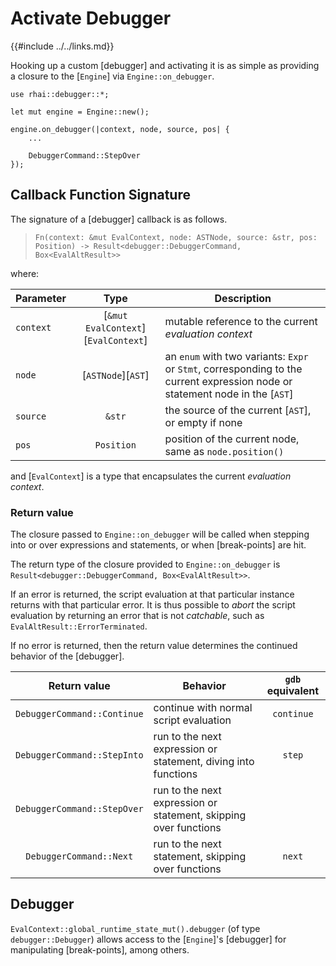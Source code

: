 Activate Debugger
=================

{{#include ../../links.md}}

Hooking up a custom [debugger] and activating it is as simple as providing a closure to the
[`Engine`] via `Engine::on_debugger`.

```rust,no_run
use rhai::debugger::*;

let mut engine = Engine::new();

engine.on_debugger(|context, node, source, pos| {
    ...

    DebuggerCommand::StepOver
});
```


Callback Function Signature
---------------------------

The signature of a [debugger] callback is as follows.

> `Fn(context: &mut EvalContext, node: ASTNode, source: &str, pos: Position) -> Result<debugger::DebuggerCommand, Box<EvalAltResult>>`

where:

| Parameter |                Type                 | Description                                                                                                                  |
| --------- | :---------------------------------: | ---------------------------------------------------------------------------------------------------------------------------- |
| `context` | [`&mut EvalContext`][`EvalContext`] | mutable reference to the current _evaluation context_                                                                        |
| `node`    |         [`ASTNode`][`AST`]          | an `enum` with two variants: `Expr` or `Stmt`, corresponding to the current expression node or statement node in the [`AST`] |
| `source`  |               `&str`                | the source of the current [`AST`], or empty if none                                                                          |
| `pos`     |             `Position`              | position of the current node, same as `node.position()`                                                                      |

and [`EvalContext`] is a type that encapsulates the current _evaluation context_.

### Return value

The closure passed to `Engine::on_debugger` will be called when stepping into or over expressions
and statements, or when [break-points] are hit.

The return type of the closure provided to `Engine::on_debugger` is
`Result<debugger::DebuggerCommand, Box<EvalAltResult>>`.

If an error is returned, the script evaluation at that particular instance returns with that particular error.
It is thus possible to _abort_ the script evaluation by returning an error that is not _catchable_,
such as `EvalAltResult::ErrorTerminated`.

If no error is returned, then the return value determines the continued behavior of the [debugger].

|        Return value         | Behavior                                                         | `gdb` equivalent |
| :-------------------------: | ---------------------------------------------------------------- | :--------------: |
| `DebuggerCommand::Continue` | continue with normal script evaluation                           |    `continue`    |
| `DebuggerCommand::StepInto` | run to the next expression or statement, diving into functions   |      `step`      |
| `DebuggerCommand::StepOver` | run to the next expression or statement, skipping over functions |                  |
|   `DebuggerCommand::Next`   | run to the next statement, skipping over functions               |      `next`      |


Debugger
--------

`EvalContext::global_runtime_state_mut().debugger` (of type `debugger::Debugger`) allows access to
the [`Engine`]'s [debugger] for manipulating [break-points], among others.
